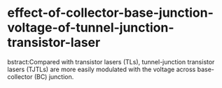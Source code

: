 # effect-of-collector-base-junction-voltage-of-tunnel-junction-transistor-laser
bstract:Compared with transistor lasers (TLs), tunnel-junction transistor lasers (TJTLs) are more easily modulated with the voltage across base-collector (BC) junction.
